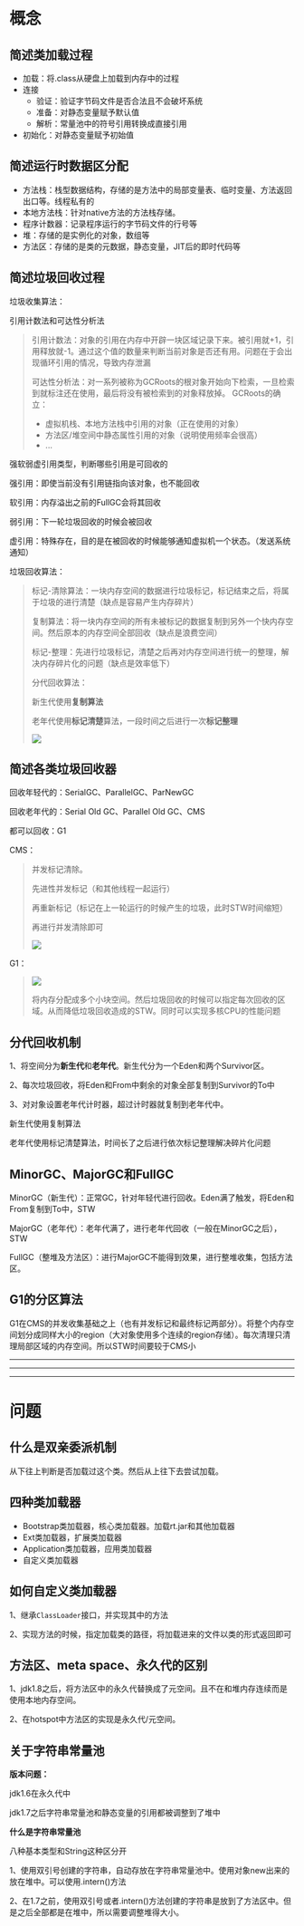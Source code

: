 # 概念



## 简述类加载过程

+ 加载：将.class从硬盘上加载到内存中的过程
+ 连接
  + 验证：验证字节码文件是否合法且不会破坏系统
  + 准备：对静态变量赋予默认值
  + 解析：常量池中的符号引用转换成直接引用
+ 初始化：对静态变量赋予初始值

## 简述运行时数据区分配

+ 方法栈：栈型数据结构，存储的是方法中的局部变量表、临时变量、方法返回出口等。线程私有的
+ 本地方法栈：针对native方法的方法栈存储。
+ 程序计数器：记录程序运行的字节码文件的行号等
+ 堆：存储的是实例化的对象，数组等
+ 方法区：存储的是类的元数据，静态变量，JIT后的即时代码等

## 简述垃圾回收过程

垃圾收集算法：

引用计数法和可达性分析法

> 引用计数法：对象的引用在内存中开辟一块区域记录下来。被引用就+1，引用释放就-1。通过这个值的数量来判断当前对象是否还有用。问题在于会出现循环引用的情况，导致内存泄漏
>
> 可达性分析法：对一系列被称为GCRoots的根对象开始向下检索，一旦检索到就标注还在使用，最后将没有被检索到的对象释放掉。
> GCRoots的确立：
>
> + 虚拟机栈、本地方法栈中引用的对象（正在使用的对象）
> + 方法区/堆空间中静态属性引用的对象（说明使用频率会很高）
> + ...

强软弱虚引用类型，判断哪些引用是可回收的

强引用：即使当前没有引用链指向该对象，也不能回收

软引用：内存溢出之前的FullGC会将其回收

弱引用：下一轮垃圾回收的时候会被回收

虚引用：特殊存在，目的是在被回收的时候能够通知虚拟机一个状态。（发送系统通知）

垃圾回收算法：

> 标记-清除算法：一块内存空间的数据进行垃圾标记，标记结束之后，将属于垃圾的进行清楚（缺点是容易产生内存碎片）
>
> 复制算法：将一块内存空间的所有未被标记的数据复制到另外一个快内存空间。然后原本的内存空间全部回收（缺点是浪费空间）
>
> 标记-整理：先进行垃圾标记，清楚之后再对内存空间进行统一的整理，解决内存碎片化的问题（缺点是效率低下）
>
> 分代回收算法：
>
> 新生代使用**复制算法**
>
> 老年代使用**标记清楚**算法，一段时间之后进行一次**标记整理**
>
> ![](https://coderymy-image.oss-cn-beijing.aliyuncs.com/uPic/新生代垃圾回收.drawio.png)

## 简述各类垃圾回收器

回收年轻代的：SerialGC、ParallelGC、ParNewGC

回收老年代的：Serial Old GC、Parallel Old GC、CMS

都可以回收：G1

CMS：

> 并发标记清除。
>
> 先进性并发标记（和其他线程一起运行）
>
> 再重新标记（标记在上一轮运行的时候产生的垃圾，此时STW时间缩短）
>
> 再进行并发清除即可
>
> ![](https://coderymy-image.oss-cn-beijing.aliyuncs.com/uPic/hNpvy4.jpg)

G1：

> ![](https://coderymy-image.oss-cn-beijing.aliyuncs.com/uPic/G6Za7g.jpg)
>
> 将内存分配成多个小块空间。然后垃圾回收的时候可以指定每次回收的区域。从而降低垃圾回收造成的STW。同时可以实现多核CPU的性能问题





## 分代回收机制

1、将空间分为**新生代**和**老年代**。新生代分为一个Eden和两个Survivor区。

2、每次垃圾回收，将Eden和From中剩余的对象全部复制到Survivor的To中

3、对对象设置老年代计时器，超过计时器就复制到老年代中。

新生代使用复制算法

老年代使用标记清楚算法，时间长了之后进行依次标记整理解决碎片化问题



## MinorGC、MajorGC和FullGC

MinorGC（新生代）：正常GC，针对年轻代进行回收。Eden满了触发，将Eden和From复制到To中，STW

MajorGC（老年代）：老年代满了，进行老年代回收（一般在MinorGC之后），STW

FullGC（整堆及方法区）：进行MajorGC不能得到效果，进行整堆收集，包括方法区。

## G1的分区算法

G1在CMS的并发收集基础之上（也有并发标记和最终标记两部分）。将整个内存空间划分成同样大小的region（大对象使用多个连续的region存储）。每次清理只清理局部区域的内存空间。所以STW时间要较于CMS小



---

---

---



# 问题

## 什么是双亲委派机制

从下往上判断是否加载过这个类。然后从上往下去尝试加载。

## 四种类加载器

+ Bootstrap类加载器，核心类加载器。加载rt.jar和其他加载器 
+ Ext类加载器，扩展类加载器
+ Application类加载器，应用类加载器
+ 自定义类加载器



## 如何自定义类加载器

1、继承`ClassLoader`接口，并实现其中的方法

2、实现方法的时候，指定加载类的路径，将加载进来的文件以类的形式返回即可

## 方法区、meta space、永久代的区别

1、jdk1.8之后，将方法区中的永久代替换成了元空间。且不在和堆内存连续而是使用本地内存空间。

2、在hotspot中方法区的实现是永久代/元空间。



## 关于字符串常量池

**版本问题：**

jdk1.6在永久代中

jdk1.7之后字符串常量池和静态变量的引用都被调整到了堆中

**什么是字符串常量池**

八种基本类型和String这种区分开

1、使用双引号创建的字符串，自动存放在字符串常量池中。使用对象new出来的放在堆中。可以使用.intern()方法

2、在1.7之前，使用双引号或者.intern()方法创建的字符串是放到了方法区中。但是之后全部都是在堆中，所以需要调整堆得大小。

